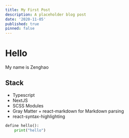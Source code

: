 ```yaml
---
title: My First Post
description: A placeholder blog post
date: '2020-11-05'
published: true
pinned: false
---
```


# Hello

My name is Zenghao

## Stack

- Typescript
- NextJS
- SCSS Modules
- Gray Matter + react-markdown for Markdown parsing
- react-syntax-highlighting

```python
define hello():
    print("hello")
```

